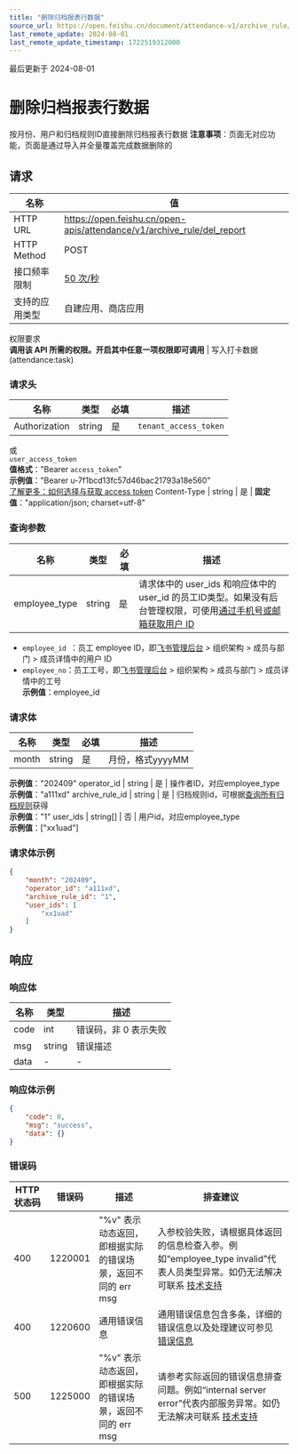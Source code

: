 ```yaml
---
title: "删除归档报表行数据"
source_url: https://open.feishu.cn/document/attendance-v1/archive_rule/del_report
last_remote_update: 2024-08-01
last_remote_update_timestamp: 1722519312000
---
```

最后更新于 2024-08-01

# 删除归档报表行数据

按月份、用户和归档规则ID直接删除归档报表行数据
**注意事项**：页面无对应功能，页面是通过导入并全量覆盖完成数据删除的

## 请求
名称 | 值
---|---
HTTP URL | https://open.feishu.cn/open-apis/attendance/v1/archive_rule/del_report
HTTP Method | POST
接口频率限制 | [50 次/秒](https://open.feishu.cn/document/ukTMukTMukTM/uUzN04SN3QjL1cDN)
支持的应用类型 | 自建应用、商店应用
权限要求  
            **调用该 API 所需的权限。开启其中任意一项权限即可调用** | 写入打卡数据(attendance:task)

### 请求头

名称 | 类型 | 必填 | 描述
--- | --- | --- | ---
Authorization | string | 是 | `tenant_access_token`  
或  
`user_access_token`  
**值格式**："Bearer `access_token`"  
**示例值**："Bearer u-7f1bcd13fc57d46bac21793a18e560"  
[了解更多：如何选择与获取 access token](https://open.feishu.cn/document/uAjLw4CM/ugTN1YjL4UTN24CO1UjN/trouble-shooting/how-to-choose-which-type-of-token-to-use)
Content-Type | string | 是 | **固定值**："application/json; charset=utf-8"

### 查询参数

名称 | 类型 | 必填 | 描述
--- | --- | --- | ---
employee_type | string | 是 | 请求体中的 user_ids 和响应体中的 user_id 的员工ID类型。如果没有后台管理权限，可使用[通过手机号或邮箱获取用户 ID](https://open.feishu.cn/document/uAjLw4CM/ukTMukTMukTM/reference/contact-v3/user/batch_get_id)  
* `employee_id `：员工 employee ID，即[飞书管理后台](https://example.feishu.cn/admin/contacts/departmentanduser) > 组织架构 > 成员与部门 > 成员详情中的用户 ID  
* `employee_no`：员工工号，即[飞书管理后台](https://example.feishu.cn/admin/contacts/departmentanduser) > 组织架构 > 成员与部门 > 成员详情中的工号  
**示例值**：employee_id

### 请求体

名称 | 类型 | 必填 | 描述
--- | --- | --- | ---
month | string | 是 | 月份，格式yyyyMM  
**示例值**："202409"
operator_id | string | 是 | 操作者ID，对应employee_type  
**示例值**："a111xd"
archive_rule_id | string | 是 | 归档规则id，可根据[查询所有归档规则](https://open.feishu.cn/document/uAjLw4CM/ukTMukTMukTM/reference/attendance-v1/archive_rule/list)获得  
**示例值**："1"
user_ids | string\[\] | 否 | 用户id，对应employee_type  
**示例值**：["xx1uad"]

### 请求体示例
```json
{
    "month": "202409",
    "operator_id": "a111xd",
    "archive_rule_id": "1",
    "user_ids": [
        "xx1uad"
    ]
}
```

## 响应

### 响应体

名称 | 类型 | 描述
--- | --- | ---
code | int | 错误码，非 0 表示失败
msg | string | 错误描述
data | \- | \-

### 响应体示例
```json
{
    "code": 0,
    "msg": "success",
    "data": {}
}
```

### 错误码

HTTP状态码 | 错误码 | 描述 | 排查建议
--- | --- | --- | ---
400 | 1220001 | "%v" 表示动态返回，即根据实际的错误场景，返回不同的 err msg | 入参校验失败，请根据具体返回的信息检查入参。例如“employee_type invalid”代表人员类型异常。如仍无法解决可联系 [技术支持](https://applink.feishu.cn/TLJpeNdW)
400 | 1220600 | 通用错误信息 | 通用错误信息包含多条，详细的错误信息以及处理建议可参见 [错误信息](https://open.feishu.cn/document/uAjLw4CM/ukTMukTMukTM/reference/attendance-v1/attendance-development-guidelines)
500 | 1225000 | "%v" 表示动态返回，即根据实际的错误场景，返回不同的 err msg | 请参考实际返回的错误信息排查问题。例如“internal server error”代表内部服务异常。如仍无法解决可联系 [技术支持](https://applink.feishu.cn/TLJpeNdW)

